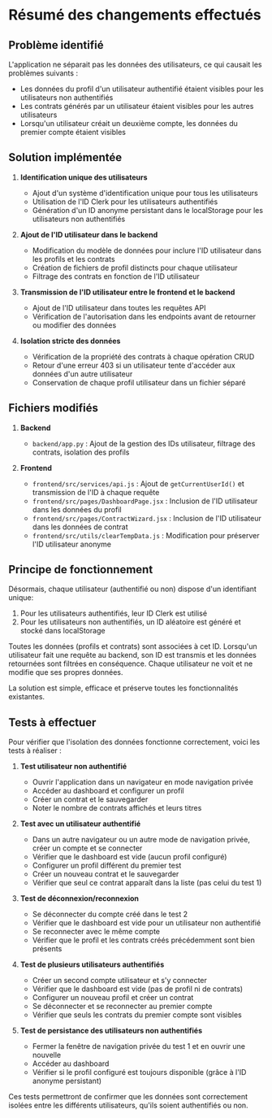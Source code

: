 Résumé des changements effectués
============================

## Problème identifié

L'application ne séparait pas les données des utilisateurs, ce qui causait les problèmes suivants :
- Les données du profil d'un utilisateur authentifié étaient visibles pour les utilisateurs non authentifiés
- Les contrats générés par un utilisateur étaient visibles pour les autres utilisateurs
- Lorsqu'un utilisateur créait un deuxième compte, les données du premier compte étaient visibles

## Solution implémentée

1. **Identification unique des utilisateurs**
   - Ajout d'un système d'identification unique pour tous les utilisateurs
   - Utilisation de l'ID Clerk pour les utilisateurs authentifiés
   - Génération d'un ID anonyme persistant dans le localStorage pour les utilisateurs non authentifiés

2. **Ajout de l'ID utilisateur dans le backend**
   - Modification du modèle de données pour inclure l'ID utilisateur dans les profils et les contrats
   - Création de fichiers de profil distincts pour chaque utilisateur
   - Filtrage des contrats en fonction de l'ID utilisateur

3. **Transmission de l'ID utilisateur entre le frontend et le backend**
   - Ajout de l'ID utilisateur dans toutes les requêtes API
   - Vérification de l'autorisation dans les endpoints avant de retourner ou modifier des données

4. **Isolation stricte des données**
   - Vérification de la propriété des contrats à chaque opération CRUD
   - Retour d'une erreur 403 si un utilisateur tente d'accéder aux données d'un autre utilisateur
   - Conservation de chaque profil utilisateur dans un fichier séparé

## Fichiers modifiés

1. **Backend**
   - `backend/app.py` : Ajout de la gestion des IDs utilisateur, filtrage des contrats, isolation des profils

2. **Frontend**
   - `frontend/src/services/api.js` : Ajout de `getCurrentUserId()` et transmission de l'ID à chaque requête
   - `frontend/src/pages/DashboardPage.jsx` : Inclusion de l'ID utilisateur dans les données du profil
   - `frontend/src/pages/ContractWizard.jsx` : Inclusion de l'ID utilisateur dans les données de contrat
   - `frontend/src/utils/clearTempData.js` : Modification pour préserver l'ID utilisateur anonyme

## Principe de fonctionnement

Désormais, chaque utilisateur (authentifié ou non) dispose d'un identifiant unique:

1. Pour les utilisateurs authentifiés, leur ID Clerk est utilisé
2. Pour les utilisateurs non authentifiés, un ID aléatoire est généré et stocké dans localStorage

Toutes les données (profils et contrats) sont associées à cet ID. Lorsqu'un utilisateur fait une requête au backend, son ID est transmis et les données retournées sont filtrées en conséquence. Chaque utilisateur ne voit et ne modifie que ses propres données.

La solution est simple, efficace et préserve toutes les fonctionnalités existantes.

## Tests à effectuer

Pour vérifier que l'isolation des données fonctionne correctement, voici les tests à réaliser :

1. **Test utilisateur non authentifié**
   - Ouvrir l'application dans un navigateur en mode navigation privée
   - Accéder au dashboard et configurer un profil
   - Créer un contrat et le sauvegarder
   - Noter le nombre de contrats affichés et leurs titres

2. **Test avec un utilisateur authentifié**
   - Dans un autre navigateur ou un autre mode de navigation privée, créer un compte et se connecter
   - Vérifier que le dashboard est vide (aucun profil configuré)
   - Configurer un profil différent du premier test
   - Créer un nouveau contrat et le sauvegarder
   - Vérifier que seul ce contrat apparaît dans la liste (pas celui du test 1)

3. **Test de déconnexion/reconnexion**
   - Se déconnecter du compte créé dans le test 2
   - Vérifier que le dashboard est vide pour un utilisateur non authentifié
   - Se reconnecter avec le même compte
   - Vérifier que le profil et les contrats créés précédemment sont bien présents

4. **Test de plusieurs utilisateurs authentifiés**
   - Créer un second compte utilisateur et s'y connecter
   - Vérifier que le dashboard est vide (pas de profil ni de contrats)
   - Configurer un nouveau profil et créer un contrat
   - Se déconnecter et se reconnecter au premier compte
   - Vérifier que seuls les contrats du premier compte sont visibles

5. **Test de persistance des utilisateurs non authentifiés**
   - Fermer la fenêtre de navigation privée du test 1 et en ouvrir une nouvelle
   - Accéder au dashboard
   - Vérifier si le profil configuré est toujours disponible (grâce à l'ID anonyme persistant)

Ces tests permettront de confirmer que les données sont correctement isolées entre les différents utilisateurs, qu'ils soient authentifiés ou non.


